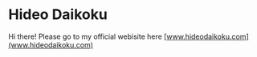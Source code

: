 # Hideo Daikoku

Hi there! Please go to my official webisite here [www.hideodaikoku.com](www.hideodaikoku.com)
